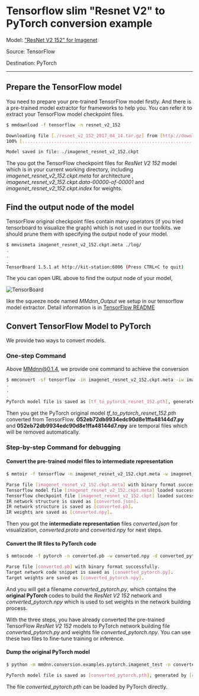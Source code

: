# Tensorflow slim "Resnet V2" to PyTorch conversion example

Model: ["ResNet V2 152" for Imagenet](https://github.com/tensorflow/models/blob/master/research/slim/nets/resnet_v2.py)

Source: TensorFlow

Destination: PyTorch

---

## Prepare the TensorFlow model

You need to prepare your pre-trained TensorFlow model firstly. And there is a pre-trained model extractor for frameworks to help you. You can refer it to extract your TensorFlow model checkpoint files.

```bash
$ mmdownload -f tensorflow -n resnet_v2_152

Downloading file [./resnet_v2_152_2017_04_14.tar.gz] from [http://download.tensorflow.org/models/resnet_v2_152_2017_04_14.tar.gz]
100% [......................................................................] 675629399 / 675629399

Model saved in file: ./imagenet_resnet_v2_152.ckpt
```

The you got the TensorFlow checkpoint files for *ResNet V2 152* model which is in your current working directory, including *imagenet_resnet_v2_152.ckpt.meta* for architecture , *imagenet_resnet_v2_152.ckpt.data-00000-of-00001*  and *imagenet_resnet_v2_152.ckpt.index* for weights.

## Find the output node of the model

TensorFlow original checkpoint files contain many operators (if you tried tensorboard to visualize the graph) which is not used in our toolkits. we should prune them with specifying the output node of your model.

```bash
$ mmvismeta imagenet_resnet_v2_152.ckpt.meta ./log/
.
.
.
TensorBoard 1.5.1 at http://kit-station:6006 (Press CTRL+C to quit)
```

The you can open URL above to find the output node of your model,

![TensorBoard](https://github.com/Microsoft/MMdnn/blob/master/docs/tensorboard.png)

like the squeeze node named *MMdnn_Output* we setup in our tensorflow model extractor. Detail information is in [TensorFlow README](https://github.com/Microsoft/MMdnn/blob/master/mmdnn/conversion/tensorflow/README.md)

## Convert TensorFlow Model to PyTorch

We provide two ways to convert models.

### **One-step Command**

Above MMdnn@0.1.4, we provide one command to achieve the conversion

```bash
$ mmconvert -sf tensorflow -in imagenet_resnet_v2_152.ckpt.meta -iw imagenet_resnet_v2_152.ckpt --dstNode MMdnn_Output -df pytorch -om tf_to_pytorch_resnet_152.pth
.
.
.
PyTorch model file is saved as [tf_to_pytorch_resnet_152.pth], generated by [052eb72db9934edc90d8e1ffa48144d7.py] and [052eb72db9934edc90d8e1ffa48144d7.npy].
```

Then you get the PyTorch original model *tf_to_pytorch_resnet_152.pth* converted from TensorFlow. **052eb72db9934edc90d8e1ffa48144d7.py** and **052eb72db9934edc90d8e1ffa48144d7.npy** are temporal files which will be removed automatically.


### Step-by-step Command for debugging

#### Convert the pre-trained model files to intermediate representation

```bash
$ mmtoir -f tensorflow -n imagenet_resnet_v2_152.ckpt.meta -w imagenet_resnet_v2_152.ckpt --dstNode MMdnn_Output -o converted

Parse file [imagenet_resnet_v2_152.ckpt.meta] with binary format successfully.
Tensorflow model file [imagenet_resnet_v2_152.ckpt.meta] loaded successfully.
Tensorflow checkpoint file [imagenet_resnet_v2_152.ckpt] loaded successfully. [816] variables loaded.
IR network structure is saved as [converted.json].
IR network structure is saved as [converted.pb].
IR weights are saved as [converted.npy].
```

Then you got the **intermediate representation** files *converted.json* for visualization, *converted.proto* and *converted.npy* for next steps.

#### Convert the IR files to PyTorch code

```bash
$ mmtocode -f pytorch -n converted.pb -w converted.npy -d converted_pytorch.py -dw converted_pytorch.npy

Parse file [converted.pb] with binary format successfully.
Target network code snippet is saved as [converted_pytorch.py].
Target weights are saved as [converted_pytorch.npy].
```

And you will get a filename *converted_pytorch.py*, which contains the **original PyTorch** codes to build the *ResNet V2 152* network and *converted_pytorch.npy* which is used to set weights in the network building process.

With the three steps, you have already converted the pre-trained TensorFlow *ResNet V2 152* models to PyTorch network building file *converted_pytorch.py* and weights file *converted_pytorch.npy*. You can use these two files to fine-tune training or inference.

#### Dump the original PyTorch model

```bash
$ python -m mmdnn.conversion.examples.pytorch.imagenet_test -n converted_pytorch.py -w converted_pytorch.npy --dump converted_pytorch.pth

PyTorch model file is saved as [converted_pytorch.pth], generated by [converted_pytorch.py] and [converted_pytorch.npy].
```
The file *converted_pytorch.pth* can be loaded by PyTorch directly.
